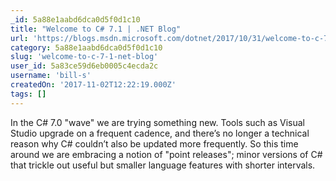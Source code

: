 ```yaml
---
_id: 5a88e1aabd6dca0d5f0d1c10
title: "Welcome to C# 7.1 | .NET Blog"
url: 'https://blogs.msdn.microsoft.com/dotnet/2017/10/31/welcome-to-c-7-1/'
category: 5a88e1aabd6dca0d5f0d1c10
slug: 'welcome-to-c-7-1-net-blog'
user_id: 5a83ce59d6eb0005c4ecda2c
username: 'bill-s'
createdOn: '2017-11-02T12:22:19.000Z'
tags: []
---
```


In the C# 7.0 "wave" we are trying something new. Tools such as Visual Studio upgrade on a frequent cadence, and there’s no longer a technical reason why C# couldn’t also be updated more frequently. So this time around we are embracing a notion of "point releases"; minor versions of C# that trickle out useful but smaller language features with shorter intervals.
